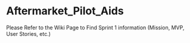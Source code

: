 # Aftermarket_Pilot_Aids

Please Refer to the Wiki Page to Find Sprint 1 information (Mission, MVP, User Stories, etc.)

